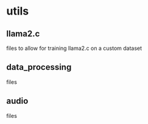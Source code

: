 # utils

## llama2.c 

files to allow for training llama2.c on a custom dataset

## data_processing 

files 

## audio 

files
